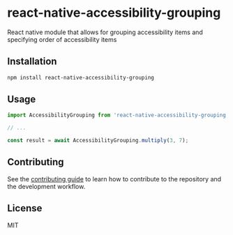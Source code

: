 # react-native-accessibility-grouping

React native module that allows for grouping accessibility items and specifying order of accessibility items

## Installation

```sh
npm install react-native-accessibility-grouping
```

## Usage

```js
import AccessibilityGrouping from 'react-native-accessibility-grouping';

// ...

const result = await AccessibilityGrouping.multiply(3, 7);
```

## Contributing

See the [contributing guide](CONTRIBUTING.md) to learn how to contribute to the repository and the development workflow.

## License

MIT
